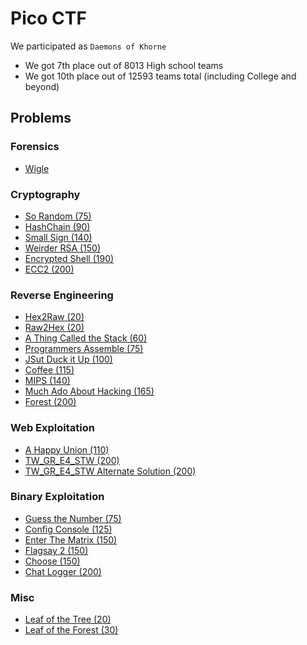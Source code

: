 # Pico CTF

We participated as `Daemons of Khorne`

* We got 7th place out of 8013 High school teams
* We got 10th place out of 12593 teams total (including College and beyond)

## Problems

### Forensics
* [Wigle](/2017/picoCTF_2017/problems/forensics/Wigle/wigle.md)

### Cryptography
* [So Random (75)](problems/cryptography/SoRandom/SoRandom.md)
* [HashChain (90)](problems/cryptography/hashchains/hashchains.md)
* [Small Sign (140)](problems/cryptography/Small_Sign/Small_Sign.md)
* [Weirder RSA (150)](problems/cryptography/weirderRSA/weirderRSA.md)
* [Encrypted Shell (190)](problems/cryptography/Encrypted_Shell/Encrypted_Shell.md)
* [ECC2 (200)](problems/cryptography/ECC2/ECC2.md)

### Reverse Engineering
* [Hex2Raw (20)](problems/reverse/Hex2Raw/Hex2Raw.md)
* [Raw2Hex (20)](problems/reverse/Raw2Hex/Raw2Hex.md)
* [A Thing Called the Stack (60)](problems/reverse/A_Thing_Called_the_Stack/A_Thing_Called_the_Stack.md)
* [Programmers Assemble (75)](problems/reverse/Programmers_Assemble/Programmers_Assemble.md)
* [JSut Duck it Up (100)](problems/reverse/JSut_Duck_it_Up/JSut_Duck_it_Up.md)
* [Coffee (115)](problems/reverse/Coffee/Coffee.md)
* [MIPS (140)](problems/reverse/MIPS/MIPS.md)
* [Much Ado About Hacking (165)](problems/reverse/Much_Ado_About_Hacking/Much_Ado_About_Hacking.md)
* [Forest (200)](problems/reverse/Forest/Forest.md)

### Web Exploitation
* [A Happy Union (110)](/2017/picoCTF_2017/problems/web/a-happy-union/a-happy-union.md)
* [TW_GR_E4_STW (200)](/2017/picoCTF_2017/problems/web/tw_gr_e4_stw/tw_gr_e4_stw.md)
* [TW_GR_E4_STW Alternate Solution (200)](/2017/picoCTF_2017/problems/web/tw_gr_e4_stw-alt/tw_gr_e4_stw-alt.md)

### Binary Exploitation
* [Guess the Number (75)](problems/binary/Guess_the_Number/Guess_the_Number.md)
* [Config Console (125)](problems/binary/Config_Console/Config_Console.md)
* [Enter The Matrix (150)](problems/binary/Enter_The_Matrix/Enter_The_Matrix.md)
* [Flagsay 2 (150)](problems/binary/Flagsay_2/Flagsay_2.md)
* [Choose (150)](problems/binary/Choose/Choose.md)
* [Chat Logger (200)](problems/binary/Chat_Logger/Chat_Logger.md)

### Misc
* [Leaf of the Tree (20)](problems/misc/Leaf_of_the_Tree/Leaf_of_the_Tree.md)
* [Leaf of the Forest (30)](problems/misc/Leaf_of_the_Forest/Leaf_of_the_Forest.md)
